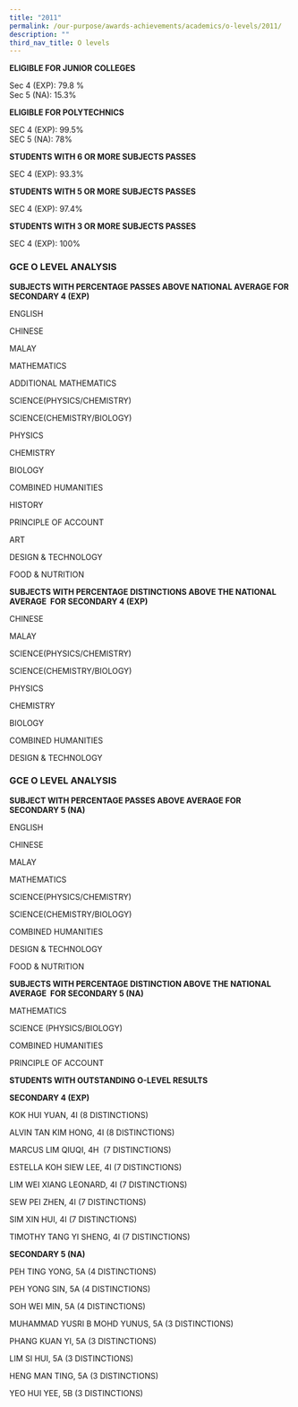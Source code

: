 ```yaml
---
title: "2011"
permalink: /our-purpose/awards-achievements/academics/o-levels/2011/
description: ""
third_nav_title: O levels
---
```

**ELIGIBLE FOR JUNIOR COLLEGES**

Sec 4 (EXP): 79.8 %<br>
Sec 5 (NA): 15.3%

**ELIGIBLE FOR POLYTECHNICS**

SEC 4 (EXP): 99.5%<br>
SEC 5 (NA): 78%

  

**STUDENTS WITH 6 OR MORE SUBJECTS PASSES** 

SEC 4 (EXP): 93.3%

  

**STUDENTS WITH 5 OR MORE SUBJECTS PASSES**

SEC 4 (EXP): 97.4%

  

**STUDENTS WITH 3 OR MORE SUBJECTS PASSES**

SEC 4 (EXP): 100%


### GCE O LEVEL ANALYSIS 

**SUBJECTS WITH PERCENTAGE PASSES ABOVE NATIONAL AVERAGE FOR SECONDARY 4 (EXP)**

ENGLISH

CHINESE

MALAY

MATHEMATICS

ADDITIONAL MATHEMATICS

SCIENCE(PHYSICS/CHEMISTRY)

SCIENCE(CHEMISTRY/BIOLOGY)

PHYSICS

CHEMISTRY

BIOLOGY

COMBINED HUMANITIES

HISTORY

PRINCIPLE OF ACCOUNT

ART

DESIGN & TECHNOLOGY

FOOD & NUTRITION

  

**SUBJECTS WITH PERCENTAGE DISTINCTIONS ABOVE THE NATIONAL AVERAGE  FOR SECONDARY 4 (EXP)**

CHINESE

MALAY

SCIENCE(PHYSICS/CHEMISTRY)

SCIENCE(CHEMISTRY/BIOLOGY)

PHYSICS

CHEMISTRY

BIOLOGY

COMBINED HUMANITIES

DESIGN & TECHNOLOGY

### GCE O LEVEL ANALYSIS

**SUBJECT WITH PERCENTAGE PASSES ABOVE AVERAGE FOR SECONDARY 5 (NA)**

ENGLISH

CHINESE

MALAY

MATHEMATICS

SCIENCE(PHYSICS/CHEMISTRY)

SCIENCE(CHEMISTRY/BIOLOGY)

COMBINED HUMANITIES

DESIGN & TECHNOLOGY

FOOD & NUTRITION

  

**SUBJECTS WITH PERCENTAGE DISTINCTION ABOVE THE NATIONAL AVERAGE  FOR SECONDARY 5 (NA)**

MATHEMATICS

SCIENCE (PHYSICS/BIOLOGY)

COMBINED HUMANITIES

PRINCIPLE OF ACCOUNT

  

  

**STUDENTS WITH OUTSTANDING O-LEVEL RESULTS**

**SECONDARY 4 (EXP)**

KOK HUI YUAN, 4I (8 DISTINCTIONS)

ALVIN TAN KIM HONG, 4I (8 DISTINCTIONS)

MARCUS LIM QIUQI, 4H  (7 DISTINCTIONS)

ESTELLA KOH SIEW LEE, 4I (7 DISTINCTIONS)

LIM WEI XIANG LEONARD, 4I (7 DISTINCTIONS)

SEW PEI ZHEN, 4I (7 DISTINCTIONS)

SIM XIN HUI, 4I (7 DISTINCTIONS)

TIMOTHY TANG YI SHENG, 4I (7 DISTINCTIONS)

  

**SECONDARY 5 (NA)**

PEH TING YONG, 5A (4 DISTINCTIONS)

PEH YONG SIN, 5A (4 DISTINCTIONS)

SOH WEI MIN, 5A (4 DISTINCTIONS)

MUHAMMAD YUSRI B MOHD YUNUS, 5A (3 DISTINCTIONS)

PHANG KUAN YI, 5A (3 DISTINCTIONS)

LIM SI HUI, 5A (3 DISTINCTIONS)

HENG MAN TING, 5A (3 DISTINCTIONS) 

YEO HUI YEE, 5B (3 DISTINCTIONS)
